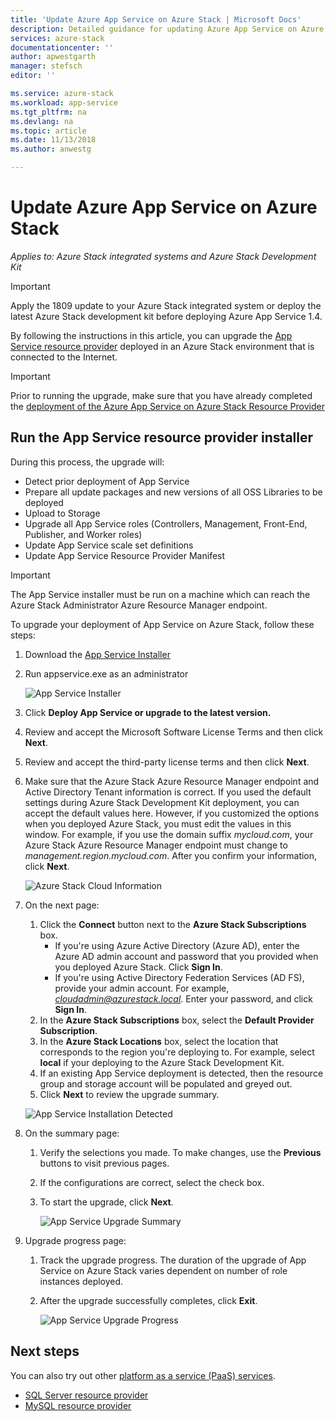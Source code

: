 ```yaml
---
title: 'Update Azure App Service on Azure Stack | Microsoft Docs'
description: Detailed guidance for updating Azure App Service on Azure Stack
services: azure-stack
documentationcenter: ''
author: apwestgarth
manager: stefsch
editor: ''

ms.service: azure-stack
ms.workload: app-service
ms.tgt_pltfrm: na
ms.devlang: na
ms.topic: article
ms.date: 11/13/2018
ms.author: anwestg

---
```

# Update Azure App Service on Azure Stack

*Applies to: Azure Stack integrated systems and Azure Stack Development Kit*

> [!IMPORTANT]  
> Apply the 1809 update to your Azure Stack integrated system or deploy the latest Azure Stack development kit before deploying Azure App Service 1.4.
>
>

By following the instructions in this article, you can upgrade the [App Service resource provider](azure-stack-app-service-overview.md) deployed in an Azure Stack environment that is connected to the Internet.

> [!IMPORTANT]  
> Prior to running the upgrade, make sure that you have already completed the [deployment of the Azure App Service on Azure Stack Resource Provider](azure-stack-app-service-deploy.md)

## Run the App Service resource provider installer

During this process, the upgrade will:

* Detect prior deployment of App Service
* Prepare all update packages and new versions of all OSS Libraries to be deployed
* Upload to Storage
* Upgrade all App Service roles (Controllers, Management, Front-End, Publisher, and Worker roles)
* Update App Service scale set definitions
* Update App Service Resource Provider Manifest

> [!IMPORTANT]
> The App Service installer must be run on a machine which can reach the Azure Stack Administrator Azure Resource Manager endpoint.
>
>

To upgrade your deployment of App Service on Azure Stack, follow these steps:

1. Download the [App Service Installer](https://aka.ms/appsvcupdate4installer)

2. Run appservice.exe as an administrator

    ![App Service Installer][1]

3. Click **Deploy App Service or upgrade to the latest version.**

4. Review and accept the Microsoft Software License Terms and then click **Next**.

5. Review and accept the third-party license terms and then click **Next**.

6. Make sure that the Azure Stack Azure Resource Manager endpoint and Active Directory Tenant information is correct. If you used the default settings during Azure Stack Development Kit deployment, you can accept the default values here. However, if you customized the options when you deployed Azure Stack, you must edit the values in this window. For example, if you use the domain suffix *mycloud.com*, your Azure Stack Azure Resource Manager endpoint must change to *management.region.mycloud.com*. After you confirm your information, click **Next**.

    ![Azure Stack Cloud Information][2]

7. On the next page:

   1. Click the **Connect** button next to the **Azure Stack Subscriptions** box.
        * If you're using Azure Active Directory (Azure AD), enter the Azure AD admin account and password that you provided when you deployed Azure Stack. Click  **Sign In**.
        * If you're using Active Directory Federation Services (AD FS), provide your admin account. For example, *cloudadmin@azurestack.local*. Enter your password, and click **Sign In**.
   2. In the **Azure Stack Subscriptions** box, select the **Default Provider Subscription**.
   3. In the **Azure Stack Locations** box, select the location that corresponds to the region you're deploying to. For example, select **local** if your deploying to the Azure Stack Development Kit.
   4. If an existing App Service deployment is detected, then the resource group and storage account will be populated and greyed out.
   5. Click **Next** to review the upgrade summary.

    ![App Service Installation Detected][3]

8. On the summary page:
   1. Verify the selections you made. To make changes, use the **Previous** buttons to visit previous pages.
   2. If the configurations are correct, select the check box.
   3. To start the upgrade, click **Next**.

       ![App Service Upgrade Summary][4]

9. Upgrade progress page:
    1. Track the upgrade progress. The duration of the upgrade of App Service on Azure Stack varies dependent on number of role instances deployed.
    2. After the upgrade successfully completes, click **Exit**.

        ![App Service Upgrade Progress][5]

<!--Image references-->
[1]: ./media/azure-stack-app-service-update/app-service-exe.png
[2]: ./media/azure-stack-app-service-update/app-service-azure-resource-manager-endpoints.png
[3]: ./media/azure-stack-app-service-update/app-service-installation-detected.png
[4]: ./media/azure-stack-app-service-update/app-service-upgrade-summary.png
[5]: ./media/azure-stack-app-service-update/app-service-upgrade-complete.png

## Next steps

You can also try out other [platform as a service (PaaS) services](azure-stack-tools-paas-services.md).

* [SQL Server resource provider](azure-stack-sql-resource-provider-deploy.md)
* [MySQL resource provider](azure-stack-mysql-resource-provider-deploy.md)
